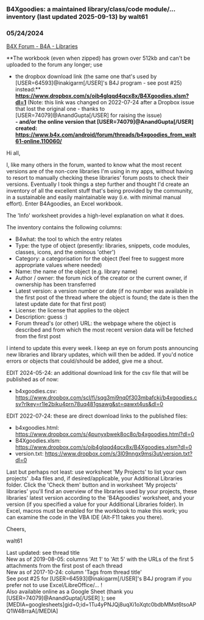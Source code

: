 ### B4Xgoodies: a maintained library/class/code module/... inventory (last updated 2025-09-13) by walt61
### 05/24/2024
[B4X Forum - B4A - Libraries](https://www.b4x.com/android/forum/threads/56175/)

**The workbook (even when zipped) has grown over 512kb and can't be uploaded to the forum any longer; use  
- the dropbox download link (the same one that's used by [USER=64593]@inakigarm[/USER]'s B4J program - see post #25) instead:** [**<https://www.dropbox.com/s/oib4glqqd4qcx8x/B4Xgoodies.xlsm?dl=1>**](https://www.dropbox.com/s/oib4glqqd4qcx8x/B4Xgoodies.xlsm?dl=1) (Note: this link was changed on 2022-07-24 after a Dropbox issue that lost the original one - thanks to [USER=74079]@AnandGupta[/USER] for raising the issue)  
**- and/or the online version that [USER=74079]@AnandGupta[/USER] created: <https://www.b4x.com/android/forum/threads/b4xgoodies_from_walt61-online.110060/>**  
  
Hi all,  
  
I, like many others in the forum, wanted to know what the most recent versions are of the non-core libraries I'm using in my apps, without having to resort to manually checking these libraries' forum posts to check their versions. Eventually I took things a step further and thought I'd create an inventory of all the excellent stuff that's being provided by the community, in a sustainable and easily maintainable way (i.e. with minimal manual effort). Enter B4Agoodies, an Excel workbook.  
  
The 'Info' worksheet provides a high-level explanation on what it does.  
  
The inventory contains the following columns:  
- B4what: the tool to which the entry relates  
- Type: the type of object (presently: libraries, snippets, code modules, classes, icons, and the ominous 'other')  
- Category: a categorisation for the object (feel free to suggest more appropriate values where needed)  
- Name: the name of the object (e.g. library name)  
- Author / owner: the forum nick of the creator or the current owner, if ownership has been transferred  
- Latest version: a version number or date (if no number was available in the first post of the thread where the object is found; the date is then the latest update date for that first post)  
- License: the license that applies to the object  
- Description: guess :)  
- Forum thread's (or other) URL: the webpage where the object is described and from which the most recent version data will be fetched from the first post  
  
I intend to update this every week. I keep an eye on forum posts announcing new libraries and library updates, which will then be added. If you'd notice errors or objects that could/should be added, give me a shout.  
  
EDIT 2024-05-24: an additional download link for the csv file that will be published as of now:  
- b4xgoodies.csv: <https://www.dropbox.com/scl/fi/sqg3mi9nq0f303mbafckj/b4xgoodies.csv?rlkey=r1le2biku4prn78uq481gsawg&st=qawxt4us&dl=0>  
  
EDIT 2022-07-24: these are direct download links to the published files:  
- b4xgoodies.html: <https://www.dropbox.com/s/4punyxbwek8oc8o/b4xgoodies.html?dl=0>  
- B4Xgoodies.xlsm: <https://www.dropbox.com/s/oib4glqqd4qcx8x/B4Xgoodies.xlsm?dl=0>  
- version.txt: <https://www.dropbox.com/s/3l09nngx9msi3ut/version.txt?dl=0>  
  
Last but perhaps not least: use worksheet 'My Projects' to list your own projects' .b4a files and, if desired/applicable, your Additional Libraries folder. Click the 'Check them' button and in worksheet 'My projects' libraries' you'll find an overview of the libraries used by your projects, these libraries' latest version according to the 'B4Agoodies' worksheet, and your version (if you specified a value for your Additional Libraries folder). In Excel, macros must be enabled for the workbook to make this work; you can examine the code in the VBA IDE (Alt-F11 takes you there).  
  
Cheers,  
  
walt61  
  
Last updated: see thread title  
New as of 2019-08-05: columns 'Att 1' to 'Att 5' with the URLs of the first 5 attachments from the first post of each thread  
New as of 2017-10-24: column 'Tags from thread title'  
See post #25 for [USER=64593]@inakigarm[/USER]'s B4J program if you prefer not to use Excel/LibreOffice/… !  
Also available online as a Google Sheet (thank you [USER=74079]@AnandGupta[/USER] ); see [MEDIA=googlesheets]gid=0;id=1Tu4yPNJQj8uqXi1oXqtc0bdbMMst6tsoAPQ1W48rraA[/MEDIA]